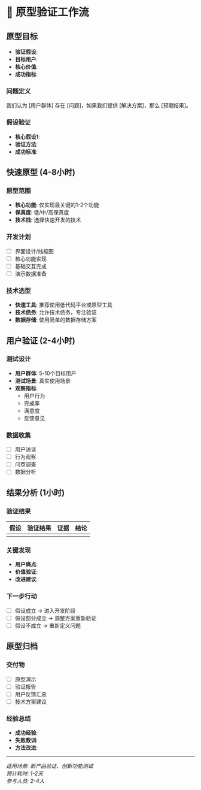 # 🎨 原型验证工作流

## 原型目标
- **验证假设**: 
- **目标用户**: 
- **核心价值**: 
- **成功指标**: 

### 问题定义
我们认为 [用户群体] 存在 [问题]，如果我们提供 [解决方案]，那么 [预期结果]。

### 假设验证
- **核心假设1**: 
- **验证方法**: 
- **成功标准**: 

## 快速原型 (4-8小时)
### 原型范围
- **核心功能**: 仅实现最关键的1-2个功能
- **保真度**: 低/中/高保真度
- **技术栈**: 选择快速开发的技术

### 开发计划
- [ ] 界面设计/线框图
- [ ] 核心功能实现
- [ ] 基础交互完成
- [ ] 演示数据准备

### 技术选型
- **快速工具**: 推荐使用低代码平台或原型工具
- **技术债务**: 允许技术债务，专注验证
- **数据存储**: 使用简单的数据存储方案

## 用户验证 (2-4小时)
### 测试设计
- **用户群体**: 5-10个目标用户
- **测试场景**: 真实使用场景
- **观察指标**: 
  - 用户行为
  - 完成率
  - 满意度
  - 反馈意见

### 数据收集
- [ ] 用户访谈
- [ ] 行为观察
- [ ] 问卷调查
- [ ] 数据分析

## 结果分析 (1小时)
### 验证结果
| 假设 | 验证结果 | 证据 | 结论 |
|------|----------|------|------|
|      |          |      |      |

### 关键发现
- **用户痛点**: 
- **价值验证**: 
- **改进建议**: 

### 下一步行动
- [ ] 假设成立 → 进入开发阶段
- [ ] 假设部分成立 → 调整方案重新验证
- [ ] 假设不成立 → 重新定义问题

## 原型归档
### 交付物
- [ ] 原型演示
- [ ] 验证报告
- [ ] 用户反馈汇总
- [ ] 技术方案建议

### 经验总结
- **成功经验**: 
- **失败教训**: 
- **方法改进**: 

---
*适用场景: 新产品验证、创新功能测试*  
*预计耗时: 1-2天*  
*参与人员: 2-4人*